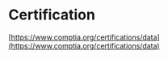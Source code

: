# Certification

[https://www.comptia.org/certifications/data](https://www.comptia.org/certifications/data)